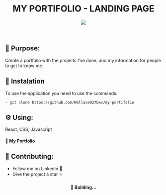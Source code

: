 <h1  align="center">MY PORTIFOLIO - LANDING PAGE</h1>

<div align="center">
<img src="https://img.shields.io/static/v1?label=Projeto&message=Javascript&color=F1E05A&style=for-the-badge&logo=ghost"/>
</div>

<br>
<br>

<h2>🚀 Purpose:</h2>

<p>Create a portfolio with the projects I've done, and my information for people to get to know me.</p>

<h2>🔧 Instalation</h2>

<p>To use the application you need to use the commands:</p>

```
- git clone https://github.com/Wallace027Dev/my-portifolio
```

<h2>⚙️ Using:</h2>


<p>React, CSS, Javascript</p>

<h4>
    <a href="https://wallace027dev.vercel.app/">🔗 My Portfolio</a>
</h4>

<h2>🤝 Contributing: </h2>

* Follow me on Linkedin 📢
* Give the project a star ⭐️

<h4 align="center">📌 Building...</h4>
